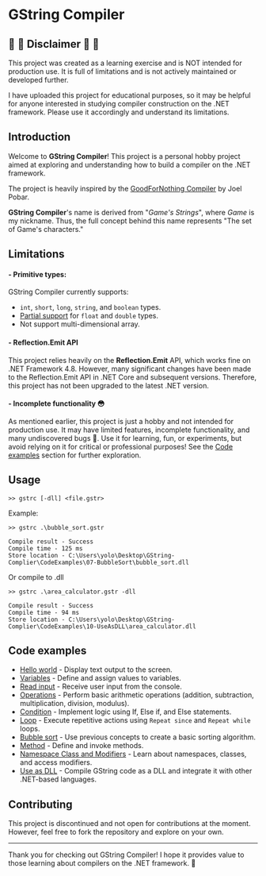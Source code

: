 # GString Compiler

## 🚧 🚨 Disclaimer 🚨 🚧
This project was created as a learning exercise and is NOT intended for production use. It is full of limitations and is not actively maintained or developed further. 

I have uploaded this project for educational purposes, so it may be helpful for anyone interested in studying compiler construction on the .NET framework. Please use it accordingly and understand its limitations.

## Introduction
Welcome to **GString Compiler**! This project is a personal hobby project aimed at exploring and understanding how to build a compiler on the .NET framework. 

The project is heavily inspired by the [GoodForNothing Compiler](https://learn.microsoft.com/en-us/archive/msdn-magazine/2008/february/create-a-language-compiler-for-the-net-framework-using-csharp) by Joel Pobar. 

**GString Compiler**'s name is derived from "*Game's Strings*", where *Game* is my nickname. Thus, the full concept behind this name represents "The set of Game's characters."

## Limitations
#### - Primitive types: 
GString Compiler currently supports:
- `int`, `short`, `long`, `string`, and `boolean` types.
- [Partial support](https://github.com/thegamenicorus/GString-Complier/blob/main/CodeExamples/02-Variable/README.md#-variables_float_doublegstr) for `float` and `double` types.
- Not support multi-dimensional array.

#### - Reflection.Emit API
This project relies heavily on the **Reflection.Emit** API, which works fine on .NET Framework 4.8. However, many significant changes have been made to the Reflection.Emit API in .NET Core and subsequent versions. Therefore, this project has not been upgraded to the latest .NET version.

#### - Incomplete functionality  😳
As mentioned earlier, this project is just a hobby and not intended for production use. It may have limited features, incomplete functionality, and many undiscovered bugs 🐞. Use it for learning, fun, or experiments, but avoid relying on it for critical or professional purposes! See the [Code examples](#code-examples) section for further exploration. 

## Usage
```
>> gstrc [-dll] <file.gstr>
```

Example:
```
>> gstrc .\bubble_sort.gstr

Compile result - Success
Compile time - 125 ms
Store location - C:\Users\yolo\Desktop\GString-Complier\CodeExamples\07-BubbleSort\bubble_sort.dll
```

Or compile to .dll
```
>> gstrc .\area_calculator.gstr -dll

Compile result - Success
Compile time - 94 ms
Store location - C:\Users\yolo\Desktop\GString-Complier\CodeExamples\10-UseAsDLL\area_calculator.dll
```

## Code examples
- [Hello world](https://github.com/thegamenicorus/GString-Complier/tree/main/CodeExamples/01-HelloWord) - Display text output to the screen.
- [Variables](https://github.com/thegamenicorus/GString-Complier/tree/main/CodeExamples/02-Variable) - Define and assign values to variables.
- [Read input](https://github.com/thegamenicorus/GString-Complier/tree/main/CodeExamples/03-ReadInput) - Receive user input from the console.
- [Operations](https://github.com/thegamenicorus/GString-Complier/tree/main/CodeExamples/04-Operations) - Perform basic arithmetic operations (addition, subtraction, multiplication, division, modulus).
- [Condition](https://github.com/thegamenicorus/GString-Complier/tree/main/CodeExamples/05-Condition) - Implement logic using If, Else if, and Else statements.
- [Loop](https://github.com/thegamenicorus/GString-Complier/tree/main/CodeExamples/06-Loop) - Execute repetitive actions using `Repeat since` and `Repeat while` loops.
- [Bubble sort](https://github.com/thegamenicorus/GString-Complier/tree/main/CodeExamples/07-BubbleSort) - Use previous concepts to create a basic sorting algorithm.
- [Method](https://github.com/thegamenicorus/GString-Complier/tree/main/CodeExamples/08-Method) - Define and invoke methods.
- [Namespace Class and Modifiers](https://github.com/thegamenicorus/GString-Complier/tree/main/CodeExamples/09-Namespace_Class_Method_Modifiers) - Learn about namespaces, classes, and access modifiers.
- [Use as DLL](https://github.com/thegamenicorus/GString-Complier/tree/main/CodeExamples/10-UseAsDLL) - Compile GString code as a DLL and integrate it with other .NET-based languages.

## Contributing
This project is discontinued and not open for contributions at the moment. However, feel free to fork the repository and explore on your own.

---

Thank you for checking out GString Compiler! I hope it provides value to those learning about compilers on the .NET framework. 🙏



